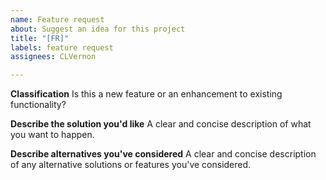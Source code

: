 ```yaml
---
name: Feature request
about: Suggest an idea for this project
title: "[FR]"
labels: feature request
assignees: CLVernon

---
```


**Classification**
Is this a new feature or an enhancement to existing functionality?

**Describe the solution you'd like**
A clear and concise description of what you want to happen.

**Describe alternatives you've considered**
A clear and concise description of any alternative solutions or features you've considered.
